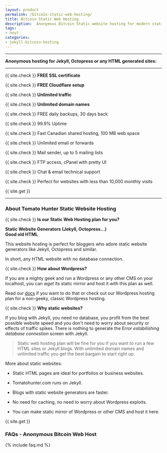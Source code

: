 ```yaml
---
layout: product
permalink: /bitcoin-static-web-hosting/
title: Bitcoin Static Web Hosting
description:  Anonymous Bitcoin Static website hosting for modern static websites - like Jekyll or Octopress. Crafted for privacy hunters.
tags:
- host
categories:
- jekyll-bitcoin-hosting
---
```


______________________

**Anonymous hosting for Jekyll, Octopress or any HTML generated sites:**

______________________


{{ site.check }} **FREE SSL certificate**

{{ site.check }} **FREE Cloudflare setup**

{{ site.check }} **Unlimited traffic**

{{ site.check }} **Unlimited domain names**

{{ site.check }} FREE daily backups, 30 days back

{{ site.check }} 99.9% Uptime

{{ site.check }} Fast Canadian shared hosting, 100 MB web space

{{ site.check }} Unlimited email or forwards

{{ site.check }} Mail sender, up to 5 mailing lists

{{ site.check }} FTP access, cPanel with pretty UI

{{ site.check }} Chat & email technical support

{{ site.check }} Perfect for websites with less than 10,000 monthly visits

{{ site.get }}

______________________


### About Tomato Hunter Static Website Hosting

{{ site.check }} **Is our Static Web Hosting plan for you?**

**Static Website Generators (Jekyll, Octopress...)<br>
Good old HTML**

This website hosting is perfect for bloggers who adore static website generators like Jekyll, Octopress and similar.

In short, any HTML website with no database connection.

{{ site.check }} **How about Wordpress?**

If you are a mighty geek and run a Wordpress or any other CMS on your localhost, you can _wget_  its static mirror and host it with this plan as well.

Read our [docs](/docs/) if you want to do that or check out our Wordpress hosting plan for a non-geeky, classic Wordpress hosting.

{{ site.check }} **Why static websites?**

If you blog with Jekyll, you need no database, you profit from the best possible website speed and you don't need to worry about security or effects of traffic spikes. There is nothing to generate the _Error estabilishing database connestion_ screen with Jekyll.

> Static web hosting plan will be fine for you if you want to run a few HTML sites or Jekyll blogs. With unlimited domain names and unlimited traffic you get the best bargain to start right up.

More about static websites:

* Static HTML pages are ideal for portfolios or business websites.

* Tomatohunter.com runs on Jekyll.

* Blogs with static website generators are faster.

* No need for caching, no need to worry about Wordpress exploits.

* You can make static mirror of Wordpress or other CMS and host it here.


{{ site.get }}


### FAQs - Anonymous Bitcoin Web Host

{% include faq.md %}
